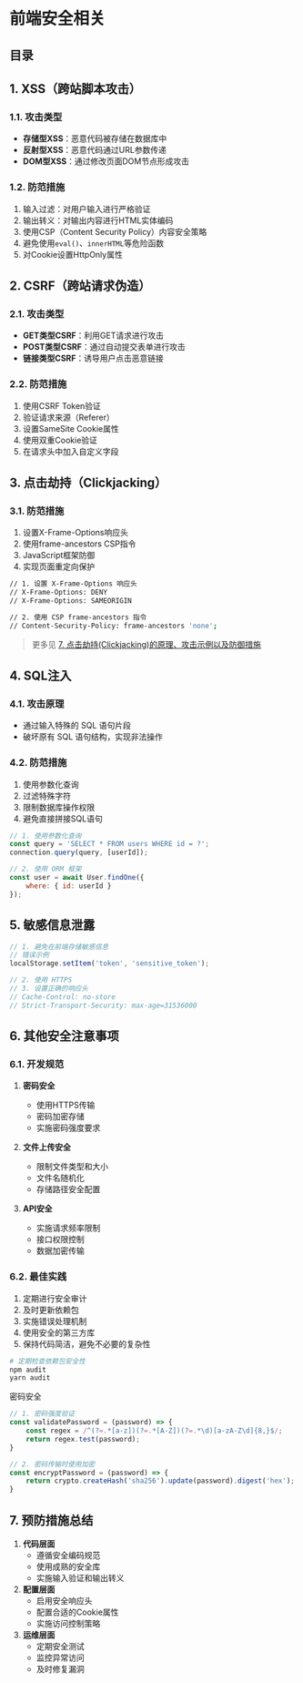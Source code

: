 
# 前端安全相关


## 目录
<!-- toc -->
 ## 1. XSS（跨站脚本攻击） 

### 1.1. 攻击类型

- **存储型XSS**：恶意代码被存储在数据库中
- **反射型XSS**：恶意代码通过URL参数传递
- **DOM型XSS**：通过修改页面DOM节点形成攻击

### 1.2. 防范措施

1. 输入过滤：对用户输入进行严格验证
2. 输出转义：对输出内容进行HTML实体编码
3. 使用CSP（Content Security Policy）内容安全策略
4. 避免使用`eval()`、`innerHTML`等危险函数
5. 对Cookie设置HttpOnly属性

## 2. CSRF（跨站请求伪造）

### 2.1. 攻击类型

- **GET类型CSRF**：利用GET请求进行攻击
- **POST类型CSRF**：通过自动提交表单进行攻击
- **链接类型CSRF**：诱导用户点击恶意链接

### 2.2. 防范措施

1. 使用CSRF Token验证
2. 验证请求来源（Referer）
3. 设置SameSite Cookie属性
4. 使用双重Cookie验证
5. 在请求头中加入自定义字段

## 3. 点击劫持（Clickjacking）

### 3.1. 防范措施

1. 设置X-Frame-Options响应头
2. 使用frame-ancestors CSP指令
3. JavaScript框架防御
4. 实现页面重定向保护 

```bash
// 1. 设置 X-Frame-Options 响应头
// X-Frame-Options: DENY
// X-Frame-Options: SAMEORIGIN

// 2. 使用 CSP frame-ancestors 指令
// Content-Security-Policy: frame-ancestors 'none';

```

> 更多见 [7. 点击劫持(Clickjacking)的原理、攻击示例以及防御措施](/post/JiutDIRm.html)

## 4. SQL注入

### 4.1. 攻击原理

- 通过输入特殊的 SQL 语句片段
- 破坏原有 SQL 语句结构，实现非法操作

### 4.2. 防范措施

1. 使用参数化查询
2. 过滤特殊字符
3. 限制数据库操作权限
4. 避免直接拼接SQL语句

```javascript
// 1. 使用参数化查询
const query = 'SELECT * FROM users WHERE id = ?';
connection.query(query, [userId]);

// 2. 使用 ORM 框架
const user = await User.findOne({
    where: { id: userId }
});

```

## 5. 敏感信息泄露

```javascript
// 1. 避免在前端存储敏感信息
// 错误示例
localStorage.setItem('token', 'sensitive_token');

// 2. 使用 HTTPS
// 3. 设置正确的响应头
// Cache-Control: no-store
// Strict-Transport-Security: max-age=31536000
```

## 6. 其他安全注意事项

### 6.1. 开发规范

1. **密码安全**
   - 使用HTTPS传输
   - 密码加密存储
   - 实施密码强度要求

2. **文件上传安全**
   - 限制文件类型和大小
   - 文件名随机化
   - 存储路径安全配置

3. **API安全**
   - 实施请求频率限制
   - 接口权限控制
   - 数据加密传输

### 6.2. 最佳实践

1. 定期进行安全审计
2. 及时更新依赖包
3. 实施错误处理机制
4. 使用安全的第三方库
5. 保持代码简洁，避免不必要的复杂性

```bash
# 定期检查依赖包安全性 
npm audit 
yarn audit
```

密码安全

```javascript
// 1. 密码强度验证
const validatePassword = (password) => {
    const regex = /^(?=.*[a-z])(?=.*[A-Z])(?=.*\d)[a-zA-Z\d]{8,}$/;
    return regex.test(password);
}

// 2. 密码传输时使用加密
const encryptPassword = (password) => {
    return crypto.createHash('sha256').update(password).digest('hex');
}

```

## 7. 预防措施总结

1. **代码层面**
   - 遵循安全编码规范
   - 使用成熟的安全库
   - 实施输入验证和输出转义
2. **配置层面**
   - 启用安全响应头
   - 配置合适的Cookie属性
   - 实施访问控制策略
3. **运维层面**
   - 定期安全测试
   - 监控异常访问
   - 及时修复漏洞

